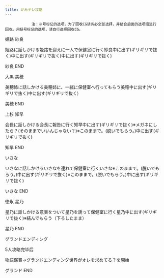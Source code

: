 ```yaml
---
title: かみデレ攻略
---
```


                注：※号标记的选项，为了回收CG请务必全部选择，并结合后面的选项组进行回收。用括号标记的选项，请自行选择回收CG。

姫路 紗良

姫路に話しかける姫路を迎えに一人で保健室に行く紗良中に出す(ギリギリで抜く)中に出す(ギリギリで抜く)中に出す(ギリギリで抜く)

紗良 END

大黒 美穂

美穂姉に話しかける美穂姉に、一緒に保健室へ行ってもらう美穂中に出す(ギリギリで抜く)中に出す(ギリギリで抜く)

美穂 END

上杉 知早

会長に話しかける会長に報告に行く知早中に出す(ギリギリで抜く)※メガネにしたら？(そのままでいいんじゃない？)※このままで。(脱いでもらう。)中に出す(ギリギリで抜く)

知早 END

いさな

いさなに話しかけるいさなを連れて保健室に行くいさな※このままで。(脱いでもらう。)中に出す(ギリギリで抜く)※このままで。(脱いでもらう。)中に出す(ギリギリで抜く)

いさな END

徳永 星乃

星乃に話しかける意表をついて星乃を誘って保健室に行く星乃中に出す(ギリギリで抜く)※結んでもらう（下ろしたまま）

星乃 END

グランドエンディング

5人攻略完毕后

物語鑑賞→グランドエンディング世界がオレを求めてる？を開始

グランド END
              
